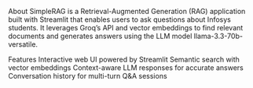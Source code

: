 About
SimpleRAG is a Retrieval-Augmented Generation (RAG) application built with Streamlit that enables users to ask questions about Infosys students. It leverages Groq’s API and vector embeddings to find relevant documents and generates answers using the LLM model llama-3.3-70b-versatile.

Features
Interactive web UI powered by Streamlit
Semantic search with vector embeddings
Context-aware LLM responses for accurate answers
Conversation history for multi-turn Q&A sessions

